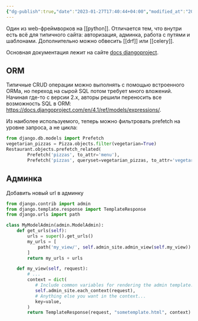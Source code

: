 ```yaml
---
{"dg-publish":true,"date":"2023-01-27T17:40:44+04:00","modified_at":"2023-02-02T17:57:47+04:00","title":"django","permalink":"/django/","dgPassFrontmatter":true}
---
```



Один из web-фреймворков на [[python]]. Отличается тем, что внутри есть всё для типичного сайта: авторизация, админка, работа с путями и шаблонами. Дополнительно можно обвесить [[drf]] или [[celery]]. 

Основная документация лежит на сайте [docs djangoproject](https://docs.djangoproject.com/).

## ORM

Типичные CRUD операции можно выполнять с помощью встроенного ORMa, но переход на сырой SQL потом требует много вложений. Начиная где-то с версии 2.х, авторы решили переносить все возможность SQL в ORM: https://docs.djangoproject.com/en/4.1/ref/models/expressions/.

Из наиболее используемого, теперь можно фильтровать prefetch на уровне запроса, а не цикла:

```python
from django.db.models import Prefetch
vegetarian_pizzas = Pizza.objects.filter(vegetarian=True)
Restaurant.objects.prefetch_related(
        Prefetch('pizzas', to_attr='menu'),
        Prefetch('pizzas', queryset=vegetarian_pizzas, to_attr='vegetarian_menu'))
```

## Админка

Добавить новый url в админку
```python
from django.contrib import admin
from django.template.response import TemplateResponse
from django.urls import path

class MyModelAdmin(admin.ModelAdmin):
    def get_urls(self):
        urls = super().get_urls()
        my_urls = [
            path('my_view/', self.admin_site.admin_view(self.my_view))
        ]
        return my_urls + urls

    def my_view(self, request):
        # ...
        context = dict(
           # Include common variables for rendering the admin template.
           self.admin_site.each_context(request),
           # Anything else you want in the context...
           key=value,
        )
        return TemplateResponse(request, "sometemplate.html", context)
```
